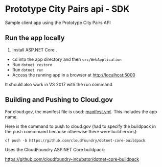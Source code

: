 # Prototype City Pairs api - SDK

Sample client app using the Prototype City Pairs API


## Run the app locally

1. Install ASP.NET Core .
+ cd into the app directory and then `src/WebApplication`
+ Run `dotnet restore`
+ Run `dotnet run`
+ Access the running app in a browser at <http://localhost:5000>

It should also work in VS 2017 with the run command.

## Building and Pushing to Cloud.gov

For cloud.gov, the manifest file is used: [manifest.yml](manifest.yml). This includes the app name.

Here is the command to push to cloud.gov (had to specify the buildpack in the push commmand because otherwise there were build errors):

`cf push -b https://github.com/cloudfoundry/dotnet-core-buildpack`

Uses the CloudFoundry ASP.NET Core buildpack:

https://github.com/cloudfoundry-incubator/dotnet-core-buildpack
